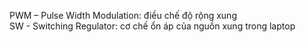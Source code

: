 PWM – Pulse Width Modulation: điều chế độ rộng xung\
SW - Switching Regulator: cơ chế ổn áp của nguồn xung trong laptop